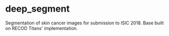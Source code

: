 # deep_segment
Segmentation of skin cancer images for submission to ISIC 2018. Base built on RECOD Titans' implementation.
